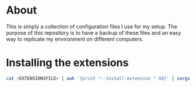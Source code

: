 # About

This is simply a collection of configuration files I use for my setup. The purpose of this repository is to have a backup of these files and an easy way to replicate my environment on different computers.

# Installing the extensions

```sh
cat <EXTENSIONSFILE> | awk '{print "--install-extension " $0}' | xargs code
```
